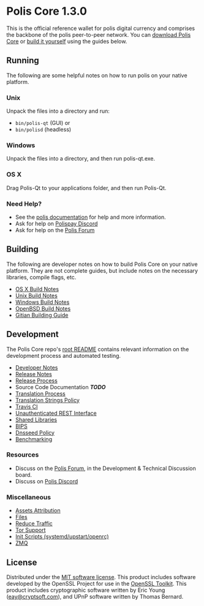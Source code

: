

Polis Core 1.3.0
=====================

This is the official reference wallet for polis digital currency and comprises the backbone of the polis peer-to-peer network. You can [download Polis Core](https://www.polis.org/downloads/) or [build it yourself](#building) using the guides below.

Running
---------------------
The following are some helpful notes on how to run polis on your native platform.

### Unix

Unpack the files into a directory and run:

- `bin/polis-qt` (GUI) or
- `bin/polisd` (headless)

### Windows

Unpack the files into a directory, and then run polis-qt.exe.

### OS X

Drag Polis-Qt to your applications folder, and then run Polis-Qt.

### Need Help?

* See the [polis documentation](https://polispay.atlassian.net/wiki/display/DOC)
for help and more information.
* Ask for help on [Polispay Discord](https://discord.gg/gwhHv8U)
* Ask for help on the [Polis Forum](https://polispay.org/forum)

Building
---------------------
The following are developer notes on how to build Polis Core on your native platform. They are not complete guides, but include notes on the necessary libraries, compile flags, etc.

- [OS X Build Notes](build-osx.md)
- [Unix Build Notes](build-unix.md)
- [Windows Build Notes](build-windows.md)
- [OpenBSD Build Notes](build-openbsd.md)
- [Gitian Building Guide](gitian-building.md)

Development
---------------------
The Polis Core repo's [root README](/README.md) contains relevant information on the development process and automated testing.

- [Developer Notes](developer-notes.md)
- [Release Notes](release-notes.md)
- [Release Process](release-process.md)
- Source Code Documentation ***TODO***
- [Translation Process](translation_process.md)
- [Translation Strings Policy](translation_strings_policy.md)
- [Travis CI](travis-ci.md)
- [Unauthenticated REST Interface](REST-interface.md)
- [Shared Libraries](shared-libraries.md)
- [BIPS](bips.md)
- [Dnsseed Policy](dnsseed-policy.md)
- [Benchmarking](benchmarking.md)

### Resources
* Discuss on the [Polis  Forum](https://polispay.org/forum), in the Development & Technical Discussion board.
* Discuss on [Polis Discord](https://discord.gg/gwhHv8U)

### Miscellaneous
- [Assets Attribution](assets-attribution.md)
- [Files](files.md)
- [Reduce Traffic](reduce-traffic.md)
- [Tor Support](tor.md)
- [Init Scripts (systemd/upstart/openrc)](init.md)
- [ZMQ](zmq.md)

License
---------------------
Distributed under the [MIT software license](/COPYING).
This product includes software developed by the OpenSSL Project for use in the [OpenSSL Toolkit](https://www.openssl.org/). This product includes
cryptographic software written by Eric Young ([eay@cryptsoft.com](mailto:eay@cryptsoft.com)), and UPnP software written by Thomas Bernard.
